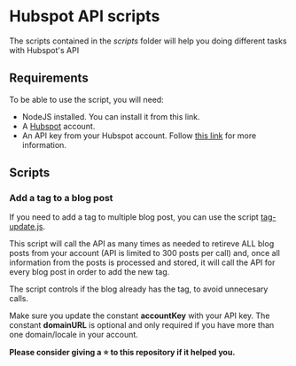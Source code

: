 # Hubspot API scripts

The scripts contained in the <i>scripts</i> folder will help you doing different tasks with Hubspot's API

<h2>Requirements</h2>

To be able to use the script, you will need:

<ul>
    <li>NodeJS installed. You can install it from <this href="https://nodejs.org/es/" target="_blank">this link</a>.</li>
    <li>A <a href="https://www.hubspot.com/" target="_blank">Hubspot</a> account.</li>
    <li>An API key from your Hubspot account. Follow <a href="https://knowledge.hubspot.com/integrations/how-do-i-get-my-hubspot-api-key" target="_blank">this link</a> for more information.</li>
</ul>


<h2>Scripts</h2>

<h3>Add a tag to a blog post</h3>
If you need to add a tag to multiple blog post, you can use the script <a href="scripts/tag-update.js">tag-update.js</a>.

This script will call the API as many times as needed to retireve ALL blog posts from your account (API is limited to 300 posts per call) and, once all information from the posts is processed and stored, it will call the API for every blog post in order to add the new tag.

The script controls if the blog already has the tag, to avoid unnecesary calls.

Make sure you update the constant <b>accountKey</b> with your API key.
The constant <b>domainURL</b> is optional and only required if you have more than one domain/locale in your account. 


<b> Please consider giving a :star: to this repository if it helped you. </b>


